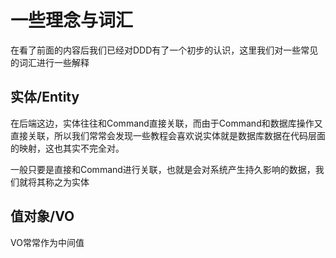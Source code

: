 # 一些理念与词汇

在看了前面的内容后我们已经对DDD有了一个初步的认识，这里我们对一些常见的词汇进行一些解释

## 实体/Entity

在后端这边，实体往往和Command直接关联，而由于Command和数据库操作又直接关联，所以我们常常会发现一些教程会喜欢说实体就是数据库数据在代码层面的映射，这也其实不完全对。

一般只要是直接和Command进行关联，也就是会对系统产生持久影响的数据，我们就将其称之为实体

## 值对象/VO

VO常常作为中间值
